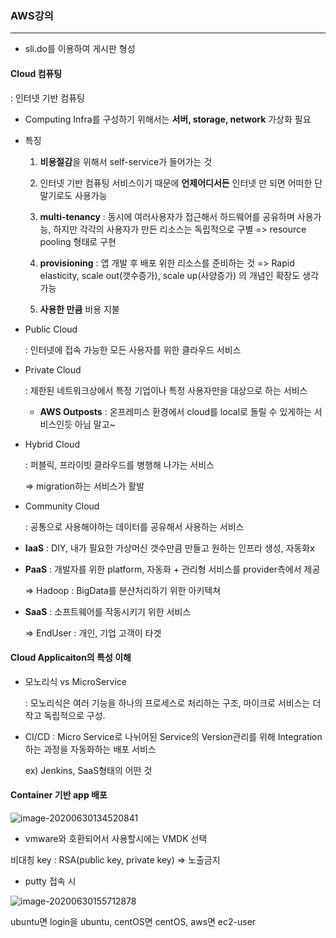 ### AWS강의

------

- sli.do를 이용하여 게시판 형성



#### Cloud 컴퓨팅

: 인터넷 기반 컴퓨팅

- Computing Infra를 구성하기 위해서는 **서버, storage, network** 가상화 필요

- 특징 

  1) **비용절감**을 위해서 self-service가 들어가는 것

  2) 인터넷 기반 컴퓨팅 서비스이기 때문에 **언제어디서든** 인터넷	만 되면 어떠한 단말기로도 사용가능

  3) **multi-tenancy** : 동시에 여러사용자가 접근해서 하드웨어를 	공유하며 사용가능, 하지만 각각의 사용자가 만든 리소스는 	독립적으로 구별 => resource pooling 형태로 구현

  4) **provisioning** : 앱 개발 후 배포 위한 리소스를 준비하는 것 	=> Rapid elasticity, scale out(갯수증가), scale up(사양증가)		 의 개념인 확장도 생각가능

  5) **사용한 만큼** 비용 지불

- Public Cloud

  : 인터넷에 접속 가능한 모든 사용자를 위한 클라우드 서비스

- Private Cloud

  : 제한된 네트워크상에서 특정 기업이나 특정 사용자만을 대상으로 하는 서비스

  - **AWS Outposts** : 온프레미스 환경에서 cloud를 local로 돌릴 수 있게하는 서비스인듯 아님 말고~

- Hybrid Cloud

  : 퍼블릭, 프라이빗 클라우드를 병행해 나가는 서비스

  => migration하는 서비스가 활발

- Community Cloud

  : 공통으로 사용해야하는 데이터를 공유해서 사용하는 서비스

- **IaaS** : DIY, 내가 필요한 가상머신 갯수만큼 만들고 원하는 인프라 생성, 자동화x

- **PaaS** : 개발자를 위한 platform, 자동화 + 관리형 서비스를 provider측에서 제공

  => Hadoop : BigData를 분산처리하기 위한 아키텍쳐

- **SaaS** :  소프트웨어를 작동시키기 위한 서비스

  => EndUser : 개인, 기업 고객이 타겟



#### Cloud Applicaiton의 특성 이해

- 모노리식 vs MicroService

  : 모노리식은 여러 기능을 하나의 프로세스로 처리하는 구조, 마이크로 서비스는 더 작고 독립적으로 구성.

- CI/CD : Micro Service로 나뉘어된 Service의 Version관리를 위해 Integration하는 과정을 자동화하는 배포 서비스

  ex) Jenkins, SaaS형태의 어떤 것



#### Container 기반 app 배포

![image-20200630134520841](C:\Users\kds\AppData\Roaming\Typora\typora-user-images\image-20200630134520841.png)

- vmware와 호환되어서 사용할시에는 VMDK 선택

비대칭 key : RSA(public key, private key) => 노출금지



- putty 접속 시

![image-20200630155712878](C:\Users\kds\AppData\Roaming\Typora\typora-user-images\image-20200630155712878.png)

ubuntu면 login을 ubuntu, centOS면 centOS, aws면 ec2-user



